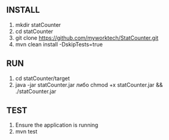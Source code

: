 ## INSTALL
1. mkdir statCounter
2. cd statCounter
3. git clone https://github.com/myworktech/StatCounter.git
4. mvn clean install -DskipTests=true

## RUN   
1. cd statCounter/target
2. java -jar statCounter.jar либо chmod +x statCounter.jar && ./statCounter.jar

## TEST

1. Ensure the application is running
2. mvn test